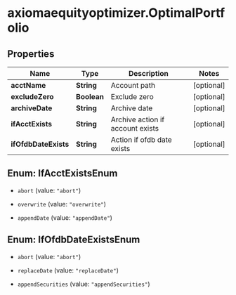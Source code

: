 # axiomaequityoptimizer.OptimalPortfolio

## Properties

Name | Type | Description | Notes
------------ | ------------- | ------------- | -------------
**acctName** | **String** | Account path | [optional] 
**excludeZero** | **Boolean** | Exclude zero | [optional] 
**archiveDate** | **String** | Archive date | [optional] 
**ifAcctExists** | **String** | Archive action if account exists | [optional] 
**ifOfdbDateExists** | **String** | Action if ofdb date exists | [optional] 



## Enum: IfAcctExistsEnum


* `abort` (value: `"abort"`)

* `overwrite` (value: `"overwrite"`)

* `appendDate` (value: `"appendDate"`)





## Enum: IfOfdbDateExistsEnum


* `abort` (value: `"abort"`)

* `replaceDate` (value: `"replaceDate"`)

* `appendSecurities` (value: `"appendSecurities"`)




